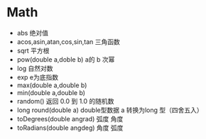 # Math
* abs  绝对值
* acos,asin,atan,cos,sin,tan  三角函数
* sqrt  平方根
* pow(double a,doble b)  a的 b 次幂
* log  自然对数
* exp  e为底指数
* max(double a,double b)
* min(double a,double b)
* random()  返回 0.0 到 1.0 的随机数
* long round(double a)  double型数据 a 转换为long 型（四舍五入）
* toDegrees(double angrad)  弧度 角度
* toRadians(double angdeg)  角度 弧度
